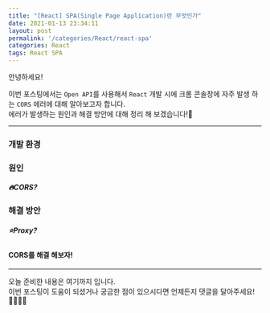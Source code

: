 ```yaml
---
title: "[React] SPA(Single Page Application)란 무엇인가"
date: 2021-01-13 23:34:11
layout: post
permalink: '/categories/React/react-spa'
categories: React
tags: React SPA
---
```


안녕하세요!  

이번 포스팅에서는 `Open API`를 사용해서 `React` 개발 시에 크롬 콘솔창에 자주 발생 하는 `CORS` 에러에 대해 알아보고자 합니다.  
에러가 발생하는 원인과 해결 방안에 대해 정리 해 보겠습니다!🤔

-----

### 개발 환경

### 원인

##### 🔥CORS?


### 해결 방안


##### ⭐️Proxy?

#### CORS를 해결 해보자!



-----

오늘 준비한 내용은 여기까지 입니다.  
이번 포스팅이 도움이 되셨거나 궁금한 점이 있으시다면 언제든지 댓글을 달아주세요!🙋🏻‍♀️✨    

